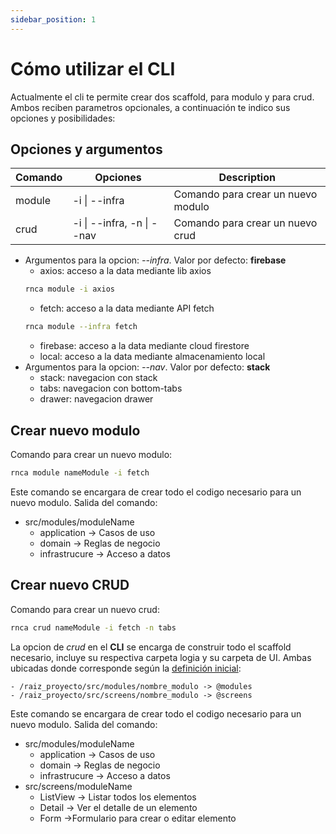 ```yaml
---
sidebar_position: 1
---
```

# Cómo utilizar el CLI
Actualmente el cli te permite crear dos scaffold, para modulo y para crud. Ambos reciben parametros opcionales, a continuación te indico sus opciones y posibilidades:

## Opciones y argumentos

| Comando | Opciones                   | Description                           |
| ------- | -------------------------- | ------------------------------------- |
| module  | -i \| --infra              | Comando para crear un nuevo modulo    |
| crud    | -i \| --infra, -n \| --nav | Comando para crear un nuevo crud      |

- Argumentos para la opcion: *--infra*. Valor por defecto: **firebase**
  - axios: acceso a la data mediante lib axios
  ```bash
  rnca module -i axios
  ```
  - fetch: acceso a la data mediante API fetch
  ```bash
  rnca module --infra fetch
  ```
  - firebase: acceso a la data mediante cloud firestore
  - local: acceso a la data mediante almacenamiento local
- Argumentos para la opcion: *--nav*. Valor por defecto: **stack**
  - stack: navegacion con stack
  - tabs: navegacion con bottom-tabs
  - drawer: navegacion drawer

## Crear nuevo modulo
Comando para crear un nuevo modulo:
```bash
rnca module nameModule -i fetch
```

Este comando se encargara de crear todo el codigo necesario para un nuevo modulo. Salida del comando:

- src/modules/moduleName
  - application -> Casos de uso
  - domain -> Reglas de negocio
  - infrastrucure -> Acceso a datos

## Crear nuevo CRUD
Comando para crear un nuevo crud:
```bash
rnca crud nameModule -i fetch -n tabs
```

La opcion de *crud* en el **CLI** se encarga de construir todo el scaffold necesario, incluye su respectiva carpeta logia y su carpeta de UI. Ambas ubicadas donde corresponde según la [definición inicial](../intro.md#11-importación-con-alias):
```
- /raiz_proyecto/src/modules/nombre_modulo -> @modules
- /raiz_proyecto/src/screens/nombre_modulo -> @screens
```

Este comando se encargara de crear todo el codigo necesario para un nuevo modulo. Salida del comando:

- src/modules/moduleName
  - application -> Casos de uso
  - domain -> Reglas de negocio
  - infrastrucure -> Acceso a datos
- src/screens/moduleName
  - ListView -> Listar todos los elementos
  - Detail -> Ver el detalle de un elemento
  - Form ->Formulario para crear o editar elemento
